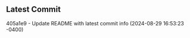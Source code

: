 
## Latest Commit
405a1e9 - Update README with latest commit info (2024-08-29 16:53:23 -0400) <Yunxi-Zhou>
